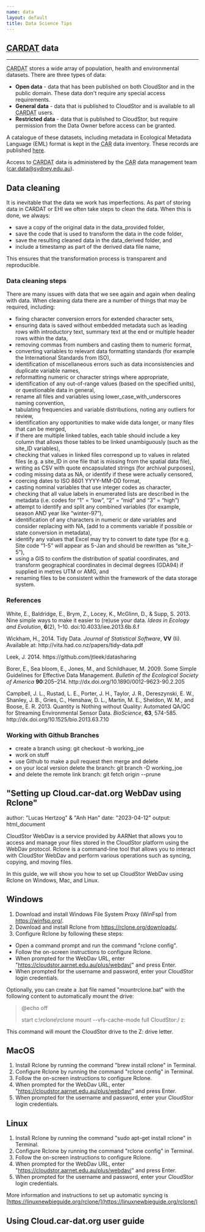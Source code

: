 ```yaml
---
name: data
layout: default
title: Data Science Tips
---
```


<h2><abbr title="Centre for Air pollution, energy and health Research Data Analysis Technology">CARDAT</abbr> data</h2>
<hr class="car-red" />
<p><abbr title="Centre for Air pollution, energy and health Research Data Analysis Technology">CARDAT</abbr> stores
a wide array of population, health and environmental datasets. There are three types of data:</p>
<ul>
<li><strong>Open data</strong> - data that has been published on both CloudStor and in the public domain. These data don't require any special access requirements.</li>
<li><strong>General data</strong> - data that is published to CloudStor and is available to all <abbr title="Centre for Air pollution, energy and health Research Data Analysis Technology">CARDAT</abbr> users.</li>
<li><strong>Restricted data</strong> - data that is published to CloudStor, but require permission from the Data Owner before access can be granted.</li>
</ul>
<p>A catalogue of these datasets, including metadata in Ecological Metadata Language (EML) format is kept in the 
<abbr title="Centre for Air pollution, energy and health Research">CAR</abbr> data inventory. These records are published 
<a href="book_down/index.html">here</a>.</p>
<p> Access to <abbr title="Centre for Air pollution, energy and health Research Data Analysis Technology">CARDAT</abbr> data is 
administered by the <abbr title="Centre for Air pollution, energy and health Research">CAR</abbr> data management team 
(<a href="mailto:car.data@sydney.edu.au">car.data@sydney.edu.au</a>).</p>
<h2>Data cleaning</h2>
<p>It is inevitable that the data we work has imperfections. As part of storing data in CARDAT or EHI we often take steps to clean the data. When this is done, we always:</p>
<ul>
<li>save a copy of the original data in the data_provided folder,</li>
<li>save the code that is used to transform the data in the code folder,</li>
<li>save the resulting cleaned data in the data_derived folder, and</li>
<li>include a timestamp as part of the derived data file name,</li>
</ul>
<p>This ensures that the transformation process is transparent and reproducible.</p>

<h3>Data cleaning steps</h3>
<p>There are many issues with data that we see again and again when dealing with data. When cleaning data there are a number of things that may be required, including:</p>
<ul>
<li>fixing character conversion errors for extended character sets,</li>
<li>ensuring data is saved without embedded metadata such as leading rows with introductory text, summary text at the end or multiple header rows within the data,</li>
<li>removing commas from numbers and casting them to numeric format,</li>
<li>converting variables to relevant data formatting standards (for example the International Standards from ISO),</li>
<li>identification of miscellaneous errors such as data inconsistencies and duplicate variable names,</li>
<li>reformatting numeric or character strings where appropriate,</li>
<li>identification of any out-of-range values (based on the specified units), or questionable data in general,</li>
<li>rename all files and variables using lower_case_with_underscores naming convention,</li>
<li>tabulating frequencies and variable distributions, noting any outliers for review,</li>
<li>identification any opportunities to make wide data longer, or many files that can be merged,</li>
<li>if there are multiple linked tables, each table should include a key column that allows those tables to be linked unambiguously (such as the site_ID variables),</li>
<li>checking that values in linked files correspond up to values in related files (e.g. a site_ID in one file that is missing from the spatial data file),</li>
<li>writing as CSV with quote encapsulated strings (for archival purposes),</li>
<li>coding missing data as NA, or identify if these were actually censored,</li>
<li>coercing dates to ISO 8601 YYYY-MM-DD format,</li>
<li>casting nominal variables that use integer codes as character,</li>
<li>checking that all value labels in enumerated lists are described in the metadata (i.e. codes for “1” = “low”, “2” = “mid” and “3” = “high”)</li>
<li>attempt to identify and split any combined variables (for example, season AND year like “winter-97”),</li>
<li>identification of any characters in numeric or date variables and consider replacing with NA, (add to a comments variable if possible or state conversion in metadata),</li>
<li>identify any values that Excel may try to convert to date type (for e.g. Site code “1-5” will appear as 5-Jan and should be rewritten as “site_1-5”),</li>
<li>using a GIS to confirm the distribution of spatial coordinates, and transform geographical coordinates in decimal degrees (GDA94) if supplied in metres UTM or AMG, and</li>
<li>renaming files to be consistent within the framework of the data storage system.</li>
</ul>
<h3>References</h3>
<p>White, E., Baldridge, E., Brym, Z., Locey, K., McGlinn, D., & Supp, S. 2013. Nine simple ways to make it easier to (re)use your data. <em>Ideas in Ecology and Evolution</em>, <strong>6</strong>(2), 1–10. doi:10.4033/iee.2013.6b.6.f</p>

<p>Wickham, H., 2014. Tidy Data. <em>Journal of Statistical Software</em>, <strong>VV</strong> (Ii). Available at: http://vita.had.co.nz/papers/tidy-data.pdf</p>

<p>Leek, J. 2014. https://github.com/jtleek/datasharing</p>

<p>Borer, E., Sea bloom, E., Jones, M., and Schildhauer, M. 2009. Some Simple Guidelines for Effective Data Management. <em>Bulletin of the Ecological Society of America</em> <strong>90</strong>:205–214. http://dx.doi.org/10.1890/0012-9623-90.2.205</p>

<p>Campbell, J. L., Rustad, L. E., Porter, J. H., Taylor, J. R., Dereszynski, E. W., Shanley, J. B., Gries, C., Henshaw, D. L., Martin, M. E., Sheldon, W. M., and Boose, E. R. 2013. Quantity is Nothing without Quality: Automated QA/QC for Streaming Environmental Sensor Data. <em>BioScience</em>, <strong>63</strong>, 574-585. http://dx.doi.org/10.1525/bio.2013.63.7.10</p>

<h3>Working with Github Branches</h3>
<ul>
<li>create a branch using: git checkout -b working_joe</li>
<li>work on stuff</li>
<li>use Github to make a pull request then merge and delete</li>
<li>on your local version delete the branch: git branch -D working_joe</li>
<li>and delete the remote link branch: git fetch origin --prune</li>
</ul>	      


## "Setting up Cloud.car-dat.org WebDav using Rclone"
author: "Lucas Hertzog" & "Anh Han"
date: "2023-04-12"
output: html_document

CloudStor WebDav is a service provided by AARNet that allows you to access and manage your files stored in the CloudStor platform using the WebDav protocol. Rclone is a command-line tool that allows you to interact with CloudStor WebDav and perform various operations such as syncing, copying, and moving files.

In this guide, we will show you how to set up CloudStor WebDav using Rclone on Windows, Mac, and Linux.

## Windows

1. Download and install Windows File System Proxy (WinFsp) from https://winfsp.org/.
2. Download and install Rclone from https://rclone.org/downloads/.
3. Configure Rclone by following these steps:

- Open a command prompt and run the command "rclone config".
- Follow the on-screen instructions to configure Rclone.
- When prompted for the WebDav URL, enter "https://cloudstor.aarnet.edu.au/plus/webdav/" and press Enter.
- When prompted for the username and password, enter your CloudStor login credentials.

Optionally, you can create a .bat file named "mountrclone.bat" with the following content to automatically mount the drive:

>@echo off
>
>start c:\rclone\rclone mount --vfs-cache-mode full CloudStor:/ z:

This command will mount the CloudStor drive to the Z: drive letter.

## MacOS

1. Install Rclone by running the command "brew install rclone" in Terminal.
2. Configure Rclone by running the command "rclone config" in Terminal.
3. Follow the on-screen instructions to configure Rclone.
4. When prompted for the WebDav URL, enter "https://cloudstor.aarnet.edu.au/plus/webdav/" and press Enter.
5. When prompted for the username and password, enter your CloudStor login credentials.

## Linux

1. Install Rclone by running the command "sudo apt-get install rclone" in Terminal.
2. Configure Rclone by running the command "rclone config" in Terminal.
3. Follow the on-screen instructions to configure Rclone.
4. When prompted for the WebDav URL, enter "https://cloudstor.aarnet.edu.au/plus/webdav/" and press Enter.
5. When prompted for the username and password, enter your CloudStor login credentials.

More information and instructions to set up automatic syncing is [https://linuxnewbieguide.org/rclone/](https://linuxnewbieguide.org/rclone/)

## Using Cloud.car-dat.org user guide

